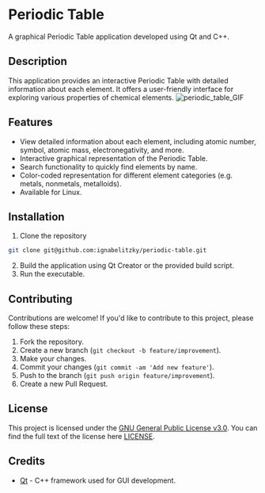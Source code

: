 # Periodic Table
A graphical Periodic Table application developed using Qt and C++.

## Description
This application provides an interactive Periodic Table with detailed information about each element. It offers a user-friendly interface for exploring various properties of chemical elements.
![periodic_table_GIF](https://github.com/ignabelitzky/periodic-table/assets/13757390/5295e5b1-fb58-416a-b893-2938663748b7)

## Features
- View detailed information about each element, including atomic number, symbol, atomic mass, electronegativity, and more.
- Interactive graphical representation of the Periodic Table.
- Search functionality to quickly find elements by name.
- Color-coded representation for different element categories (e.g. metals, nonmetals, metalloids).
- Available for Linux.

## Installation
1. Clone the repository
```bash
git clone git@github.com:ignabelitzky/periodic-table.git
```
2. Build the application using Qt Creator or the provided build script.
3. Run the executable.

## Contributing
Contributions are welcome! If you'd like to contribute to this project, please follow these steps:

1. Fork the repository.
2. Create a new branch (`git checkout -b feature/improvement`).
3. Make your changes.
4. Commit your changes (`git commit -am 'Add new feature'`).
5. Push to the branch (`git push origin feature/improvement`).
6. Create a new Pull Request.

## License
This project is licensed under the [GNU General Public License v3.0](LICENSE). You can find the full text of the license here [LICENSE](LICENSE).

## Credits
- [Qt](https://www.qt.io/) - C++ framework used for GUI development.
